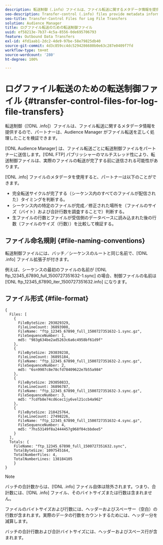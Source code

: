 ```yaml
---
description: 転送制御（.info）ファイルは、ファイル転送に関するメタデータ情報を提供するので、パートナーは、Audience Manager がファイル転送を正しく処理したことを検証できます。
seo-description: Transfer-control (.info) files provide metadata information about file transfers so that partners can verify that Audience Manager handled file transfers correctly.
seo-title: Transfer-Control Files for Log File Transfers
solution: Audience Manager
title: ログファイル転送のための転送制御ファイル
uuid: ef58213e-7b37-4c5a-8556-0de695706793
feature: Outbound Data Transfers
exl-id: 4fd1aab1-2dc2-4de9-97be-58e79825db40
source-git-commit: 4d3c859cc4dc5294286680b0e63c287e0409f7fd
workflow-type: tm+mt
source-wordcount: '280'
ht-degree: 100%

---
```


# ログファイル転送のための転送制御ファイル {#transfer-control-files-for-log-file-transfers}

転送制御（[!DNL .info]）ファイルは、ファイル転送に関するメタデータ情報を提供するので、パートナーは、Audience Manager がファイル転送を正しく処理したことを検証できます。

[!DNL Audience Manager] は、ファイル転送ごとに転送制御ファイルをパートナーに送信します。[!DNL FTP] パブリッシャーのマルチスレッド性により、転送制御ファイルは、実際のファイルの転送が完了する前に送信される可能性があります。

[!DNL .info] ファイルのメタデータを使用すると、パートナーは以下のことができます。

* 完全転送サイクルが完了する（シーケンス内のすべてのファイルが配信された）タイミングを判断する。
* シーケンス内の特定のファイルが完成／修正された場所を（ファイルのサイズ（バイト）および合計行数を調査することで）判断する。
* 生ファイルの行数とファイルが受信側のデータベースに読み込まれた後の行数（ファイルのサイズ（行数））を比較して検証する。

## ファイル命名規則 {#file-naming-conventions}

転送制御ファイルには、バッチ／シーケンスのルートと同じ名前で、[!DNL .info] ファイル拡張子が付きます。

例えば、シーケンスの最初のファイルの名前が [!DNL ftp_12345_67890_full_1500727351632-1.sync] の場合、制御ファイルの名前は [!DNL ftp_12345_67890_iter_1500727351632.info] になります。

## ファイル形式 {#file-format}

```
{
  Files: [
    {
      FileByteSize: 293029329,
      FileLineCount: 36893908,
      FileName: "ftp_12345_67890_full_1500727351632-1.sync.gz",
      FileSequenceNumber: 1,
      md5: "983g634be2ad5263c6a6c4958bf61d9f"
    },
    {
      FileByteSize: 293039238,
      FileLineCount: 36895184,
      FileName: "ftp_12345_67890_full_1500727351632-2.sync.gz",
      FileSequenceNumber: 2,
      md5: "6sn9907c8e78cfd78409622e7b55a984"
    },
    {
      FileByteSize: 293050833,
      FileLineCount: 36896787,
      FileName: "ftp_12345_67890_full_1500727351632-3.sync.gz",
      FileSequenceNumber: 3,
      md5: "7cdfb8e74cd6cec1jy6vel21ccb4a962"
    },
    {
      FileByteSize: 218425764,
      FileLineCount: 27498226,
      FileName: "ftp_12345_67890_full_1500727351632-4.sync.gz",
      FileSequenceNumber: 4,
      md5: "7hs53149f8a2444457g968f04cbbdee5"
    }
  ],
  Totals: {
    FileName: "ftp_12345_67890_full_1500727351632.sync",
    TotalByteSize: 1097545164,
    TotalNumberFiles: 4,
    TotalNumberLines: 138184105
    }
}
```

>[!NOTE]
>
> バッチの合計数からは、[!DNL .info] ファイル自体は除外されます。つまり、合計数には、[!DNL .info] ファイル、そのバイトサイズまたは行数は含まれません。
>
> ファイルのバイトサイズおよび行数には、ヘッダーおよびスペーサー（空白）の行数が含まれます。実際のデータの行数をカウントするためには、ヘッダー分を減算します。
>
> バッチの合計行数および合計バイトサイズには、ヘッダーおよびスペース行が含まれます。
